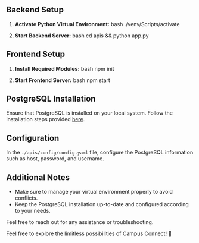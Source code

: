## Backend Setup

1. **Activate Python Virtual Environment:**
   bash
   ./venv/Scripts/activate
   

2. **Start Backend Server:**
   bash
   cd apis && python app.py
   

## Frontend Setup

1. **Install Required Modules:**
   bash
   npm init
   

2. **Start Frontend Server:**
   bash
   npm start
   

## PostgreSQL Installation

Ensure that PostgreSQL is installed on your local system. Follow the installation steps provided [here](https://www.w3schools.com/postgresql/postgresql_install.php).

## Configuration

In the `./apis/config/config.yaml` file, configure the PostgreSQL information such as host, password, and username.

## Additional Notes

- Make sure to manage your virtual environment properly to avoid conflicts.
- Keep the PostgreSQL installation up-to-date and configured according to your needs.

Feel free to reach out for any assistance or troubleshooting.

Feel free to explore the limitless possibilities of Campus Connect! 🚀

